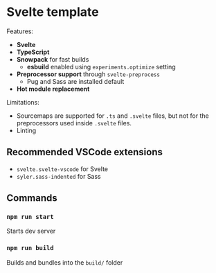 # Svelte template

Features:
- **Svelte**
- **TypeScript**
- **Snowpack** for fast builds
  - **esbuild** enabled using `experiments.optimize` setting
- **Preprocessor support** through `svelte-preprocess`
  - Pug and Sass are installed default
- **Hot module replacement**

Limitations:

- Sourcemaps are supported for `.ts` and `.svelte` files, but not for the preprocessors used inside `.svelte` files.
- Linting

## Recommended VSCode extensions

- `svelte.svelte-vscode` for Svelte
- `syler.sass-indented` for Sass

## Commands

### `npm run start`

Starts dev server

### `npm run build`

Builds and bundles into the `build/` folder
